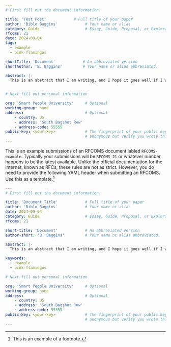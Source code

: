 ```yaml
---
# First fill out the document information.

title: 'Test Post'            # Full title of your paper
author: 'Biblo Baggins'            # Your name or alias
category: Guide                    # Essay, Guide, Proposal, or Exploratory
rfcoms: 21
date: 2024-09-04
tags:
  - example
  - pink-flamingos

shortTitle: 'Document'            # An abbreviated version
shortAuthor: 'B. Baggins'         # Your name or alias abbreviated.

abstract: |-
  This is an abstract that I am writing, and I hope it goes well if I write it out like this.


# Next fill out personal information

org: 'Smart People University'     # Optional
working-group: none
address:                           # Optional
    - country: US 
    - address: 'South Bagshot Row'
    - address-code: 55555
public-key: <your-key>             # The fingerprint of your public key if you wish to remain 
                                   # anonymous but verify you wrote this if someone asks.
---
```


This is an example submissions of an RFCOMS document labled `RFCOMS-example`. Typically your submissions will be `RFCOMS-21` or whatever number happens to be the latest available. Unlike the official documentation for the internet, known as RFCs, these rules are not as strict. However, you do need to provide the following YAML header when submitting an RFCOMS. Use this as a template.[^1]

```yaml
---
# First fill out the document information.

title: 'Document Title'            # Full title of your paper
author: 'Biblo Baggins'            # Your name or alias
date: 2024-09-04
category: Guide                    # Essay, Guide, Proposal, or Exploratory
rfcoms: 21

short-title: 'Document'            # An abbreviated version
author-short: 'B. Baggins'         # Your name or alias abbreviated.

abstract: |-
  This is an abstract that I am writing, and I hope it goes well if I write it out like this.

keywords:
  - example
  - pink-flamingos

# Next fill out personal information

org: 'Smart People University'     # Optional
working-group: none
address:                           # Optional
    - country: US 
    - address: 'South Bagshot Row'
    - address-code: 55555
public-key: <your-key>             # The fingerprint of your public key if you wish to remain 
                                   # anonymous but verify you wrote this if someone asks.
---
```

[^1]: This is an example of a footnote.

